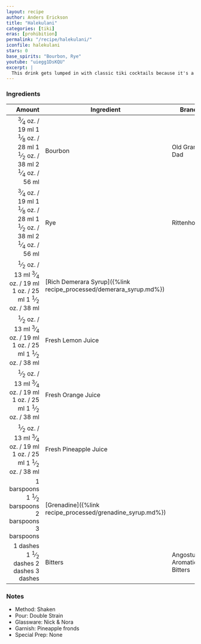 ```yaml
---
layout: recipe
author: Anders Erickson
title: "Halekulani"
categories: [tiki]
eras: [prohibition]
permalink: "/recipe/halekulani/"
iconfile: halekulani
stars: 0
base_spirits: "Bourbon, Rye"
youtube: "uiegg1DsKQU"
excerpt: |
  This drink gets lumped in with classic tiki cocktails because it's a tropical recipe from around the same era. There are a few key differences, though.The Halekulani calls for whiskey instead of rum, it's served up rather than over crushed ice, and it was created on an actual Polynesian island. But it is still dangerously easy to drink and will have you wishing you were on a tropical beach somewhere. 
---
```


### Ingredients

|     Amount | Ingredient                                               | Brand                      |
| ---------: | -------------------------------------------------------- | -------------------------- |
|   <span class="onex active"> <sup>3</sup>&frasl;<sub>4</sub> oz.  / 19 ml</span> <span class="onehalfx">1 <sup>1</sup>&frasl;<sub>8</sub> oz.  / 28 ml</span> <span class="twox">1 <sup>1</sup>&frasl;<sub>2</sub> oz.  / 38 ml</span> <span class="threex">2 <sup>1</sup>&frasl;<sub>4</sub> oz.  / 56 ml</span>| Bourbon                                                  | Old Grand-Dad              |
|   <span class="onex active"> <sup>3</sup>&frasl;<sub>4</sub> oz.  / 19 ml</span> <span class="onehalfx">1 <sup>1</sup>&frasl;<sub>8</sub> oz.  / 28 ml</span> <span class="twox">1 <sup>1</sup>&frasl;<sub>2</sub> oz.  / 38 ml</span> <span class="threex">2 <sup>1</sup>&frasl;<sub>4</sub> oz.  / 56 ml</span>| Rye                                                      | Rittenhouse                |
|    <span class="onex active"> <sup>1</sup>&frasl;<sub>2</sub> oz.  / 13 ml</span> <span class="onehalfx"> <sup>3</sup>&frasl;<sub>4</sub> oz.  / 19 ml</span> <span class="twox">1 oz.  / 25 ml</span> <span class="threex">1 <sup>1</sup>&frasl;<sub>2</sub> oz.  / 38 ml</span>| [Rich Demerara Syrup]({%link recipe_processed/demerara_syrup.md%}) |
|    <span class="onex active"> <sup>1</sup>&frasl;<sub>2</sub> oz.  / 13 ml</span> <span class="onehalfx"> <sup>3</sup>&frasl;<sub>4</sub> oz.  / 19 ml</span> <span class="twox">1 oz.  / 25 ml</span> <span class="threex">1 <sup>1</sup>&frasl;<sub>2</sub> oz.  / 38 ml</span>| Fresh Lemon Juice                                        |
|    <span class="onex active"> <sup>1</sup>&frasl;<sub>2</sub> oz.  / 13 ml</span> <span class="onehalfx"> <sup>3</sup>&frasl;<sub>4</sub> oz.  / 19 ml</span> <span class="twox">1 oz.  / 25 ml</span> <span class="threex">1 <sup>1</sup>&frasl;<sub>2</sub> oz.  / 38 ml</span>| Fresh Orange Juice                                       |
|    <span class="onex active"> <sup>1</sup>&frasl;<sub>2</sub> oz.  / 13 ml</span> <span class="onehalfx"> <sup>3</sup>&frasl;<sub>4</sub> oz.  / 19 ml</span> <span class="twox">1 oz.  / 25 ml</span> <span class="threex">1 <sup>1</sup>&frasl;<sub>2</sub> oz.  / 38 ml</span>| Fresh Pineapple Juice                                    |
| <span class="onex active">1 barspoons</span> <span class="onehalfx">1 <sup>1</sup>&frasl;<sub>2</sub> barspoons</span> <span class="twox">2 barspoons</span> <span class="threex">3 barspoons</span>| [Grenadine]({%link recipe_processed/grenadine_syrup.md%})          |
|     <span class="onex active">1 dashes</span> <span class="onehalfx">1 <sup>1</sup>&frasl;<sub>2</sub> dashes</span> <span class="twox">2 dashes</span> <span class="threex">3 dashes</span>| Bitters                                                  | Angostura Aromatic Bitters |

### Notes

- Method: Shaken
- Pour: Double Strain
- Glassware: Nick & Nora
- Garnish: Pineapple fronds
- Special Prep: None

    
<script type="application/ld+json">
{
  "@context": "https://schema.org",
  "@type": "Recipe",
  "author": {
    "@type": "Person",
    "name": "{{ page.author }}"
    },
  "image": "{%- for page in page.categories limit: 1 %}{% assign cat = site.data.categories | where: "slug", page | first %}{{ site.url }}{{ site.baseurl}}/assets/images/category_{{cat.slug}}.svg{% endfor -%}",
  "description": "{{ page.excerpt | strip_html | replace: '"', "'" }}",
  "recipeIngredient": [
  "0.75 oz. Bourbon ",
  "0.75 oz. Rye ",
  " 0.5 oz. Rich Demerara Syrup",
  " 0.5 oz. Fresh Lemon Juice ",
  " 0.5 oz. Fresh Orange Juice",
  " 0.5 oz. Fresh Pineapple Juice ",
  "1 barspoon Grenadine ",
  "1 dash Bitters "
    ],
  "name": "{{ page.title }}",
  "recipeInstructions": [
    {
      "@type": "HowToStep",
      "text": "- Method: Shaken"
    },
    {
      "@type": "HowToStep",
      "text": "- Pour: Double Strain"
    },
    {
      "@type": "HowToStep",
      "text": "- Glassware: Nick & Nora"
    },
    {
      "@type": "HowToStep",
      "text": "- Garnish: Pineapple fronds"
    },
    {
      "@type": "HowToStep",
      "text": "- Special Prep: None"
    }
    ],
  "recipeYield": "1 cocktail",
  "recipeCategory": "cocktail",
  {% if page.stars and site.data.ratings[page.iconfile].ratings -%}"aggregateRating": {
   "@type": "AggregateRating",
   "ratingValue": "{%- include stars_metadata.html %}",
   "bestRating": "5",
   "reviewCount": "2"},{%- endif %}
  "recipeCuisine": "global",
  "prepTime": "PT20M",
  "cookTime": "PT15S",
  "keywords": "{{ page.title }}, cocktail, {{ page.eras }}, {%- include category_metadata.html -%}, {%- include spirits_metadata.html -%}"
}
</script>

    